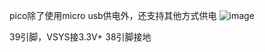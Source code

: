 pico除了使用micro usb供电外，还支持其他方式供电
![image](https://user-images.githubusercontent.com/30818964/204118891-3e43aa5e-fe34-40c3-9dfa-40c997ffd63b.png)

39引脚，VSYS接3.3V+
38引脚接地
